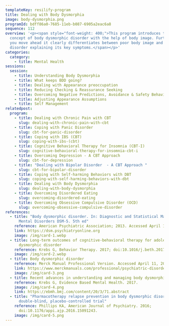 ```yaml
---
templateKey: resilify-program
title: Dealing with Body Dysmorphia
image: body-dysmorphia.png
programId: bdff86a0-7685-11eb-b087-6905a2eac6a8
sequence: 112
overview: '<p><span style="font-weight: 400;">This program introduces the
  concept of body dysmorphic disorder with the help of body image. Further, as
  you move ahead it clearly differentiates between poor body image and BDD as a
  disorder explaining its key symptoms.</span></p>'
categories:
  category:
    - title: Mental Health
sessions:
  session:
    - title: Understanding Body Dysmorphia
    - title: What keeps BDD going?
    - title: Dealing with Appearance preoccupation
    - title: Reducing Checking & Reassurance Seeking
    - title: Overcoming Negative Predictions, Avoidance & Safety Behaviors
    - title: Adjusting Appearance Assumptions
    - title: Self Management
relatedpost:
  program:
    - title: Dealing with Chronic Pain with CBT
      slug: dealing-with-chronic-pain-with-cbt
    - title: Coping with Panic Disorder
      slug: cbt-for-panic-disorder
    - title: Coping with IBS (CBT)
      slug: coping-with-ibs-(cbt)
    - title: Cognitive Behavioral Therapy for Insomnia (CBT-I)
      slug: cognitive-behavioral-therapy-for-insomnia-cbt-i
    - title: Overcoming Depression - A CBT Approach
      slug: cbt-for-depression
    - title: "Dealing with Bipolar Disorder  - A CBT Approach "
      slug: cbt-for-bipolar-disorder
    - title: Coping with Self-harming Behaviors with DBT
      slug: coping-with-self-harming-behaviors-with-dbt
    - title: Dealing with Body Dysmorphia
      slug: dealing-with-body-dysmorphia
    - title: Overcoming Disordered Eating
      slug: overcoming-disordered-eating
    - title: Overcoming Obsessive Compulsive Disorder (OCD)
      slug: overcoming-obsessive-compulsive-disorder
references:
  - title: "Body dysmorphic disorder. In: Diagnostic and Statistical Manual of
      Mental Disorders DSM-5. 5th ed"
    reference: American Psychiatric Association; 2013. Accessed April 11, 2019.
    link: https://dsm.psychiatryonline.org
    image: /img/card-1.webp
  - title: Long-term outcomes of cognitive-behavioral therapy for adolescent body
      dysmorphic disorder
    reference: Krebs G, Behavior Therapy. 2017; doi:10.1016/j.beth.2017.01.001.
    image: /img/card-2.webp
  - title: Body dysmorphic disorder
    reference: Merck Manual Professional Version. Accessed April 11, 2019.
    link: https://www.merckmanuals.com/professional/psychiatric-disorders/obsessive-compulsive-and-related-disorders/body-dysmorphic-disorder#
    image: /img/card-3.png
  - title: Recent advances in understanding and managing body dysmorphic disorder
    reference: Krebs G, Evidence Based Mental Health. 2017.
    image: /img/card-4.png
    link: https://ebmh.bmj.com/content/20/3/71.abstract
  - title: "Pharmacotherapy relapse prevention in body dysmorphic disorder: A
      double-blind, placebo-controlled trial"
    reference: Phillips KA, American Journal of Psychiatry. 2016;
      doi:10.1176/appi.ajp.2016.15091243.
    image: /img/card-5.png
---
```

